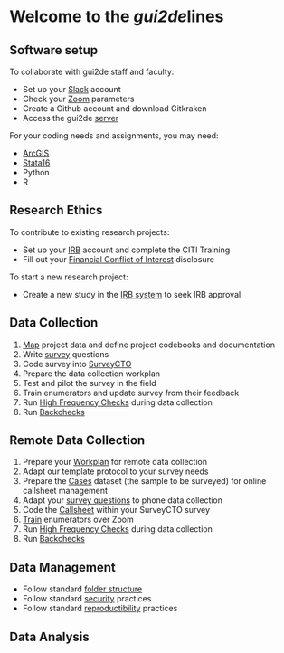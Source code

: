 # Welcome to the _gui2de_**lines**

## Software setup

To collaborate with gui2de staff and faculty:
- Set up your [Slack](1-software-setup/slack.md) account
- Check your [Zoom](1-software-setup/zoom.md) parameters
- Create a Github account and download Gitkraken
- Access the gui2de [server](1-software-setup/server.md)

For your coding needs and assignments, you may need:
- [ArcGIS](1-software-setup/arcgis.md)
- [Stata16](1-software-setup/stata16.md)
- Python
- R

## Research Ethics

To contribute to existing research projects:
- Set up your [IRB](2-research-ethics/IRB.md) account and complete the CITI Training
- Fill out your [Financial Conflict of Interest](2-research-ethics/COI.md) disclosure

To start a new research project:
- Create a new study in the [IRB system](2-research-ethics/IRB.md) to seek IRB approval

## Data Collection

1. [Map](3-data-collection/data-mapping.md) project data and define project codebooks and documentation  
1. Write [survey](3-data-collection/survey-writing.md) questions
1. Code survey into [SurveyCTO](3-data-collection/survey-cto.md)
1. Prepare the data collection workplan
1. Test and pilot the survey in the field
1. Train enumerators and update survey from their feedback
1. Run [High Frequency Checks](3-data-collection/hfc.md) during data collection
1. Run [Backchecks](3-data-collection/backcheck.md)

## Remote Data Collection

1. Prepare your [Workplan](3-data-collection-remote/workplan-remote.md) for remote data collection
1. Adapt our template protocol to your survey needs
1. Prepare the [Cases](3-data-collection-remote/cases.md) dataset (the sample to be surveyed) for online callsheet management
1. Adapt your [survey questions](3-data-collection-remote/survey-writing-remote.md) to phone data collection
1. Code the [Callsheet](3-data-collection-remote/callsheet.md) within your SurveyCTO survey
1. [Train](3-data-collection-remote/training-remote.md) enumerators over Zoom
1. Run [High Frequency Checks](3-data-collection-remote/hfc-remote.md) during data collection
1. Run [Backchecks](3-data-collection-remote/backcheck-remote.md)

## Data Management

- Follow standard [folder structure](4-data-management/folder-structure.md)
- Follow standard [security](4-data-management/security.md) practices
- Follow standard [reproductibility](4-data-management/reproductibility.md) practices


## Data Analysis
